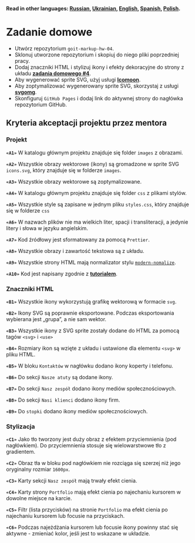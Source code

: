 **Read in other languages: [Russian](README.md), [Ukrainian](README.ua.md),
[English](README.en.md), [Spanish](README.es.md), [Polish](README.pl.md).**

# Zadanie domowe

- Utwórz repozytorium `goit-markup-hw-04`.
- Sklonuj utworzone repozytorium i skopiuj do niego pliki poprzedniej pracy.
- Dodaj znaczniki HTML i stylizuj ikony i efekty dekoracyjne do strony z układu
  [**zadania domowego #4**](https://www.figma.com/file/SqiyweSseH96c3wVZmnGfq/Zadanie-domowe-GOIT-Polska?node-id=2286%3A2).
- Aby wygenerować sprite SVG, użyj usługi [**Icomoon**](https://icomoon.io/).
- Aby zoptymalizować wygenerowany sprite SVG, skorzystaj z usługi
  [**svgomg**](https://jakearchibald.github.io/svgomg/).
- Skonfiguruj `GitHub Pages` i dodaj link do aktywnej strony do nagłówka
  repozytorium GitHub.

## Kryteria akceptacji projektu przez mentora

### Projekt

**`«A1»`** W katalogu głównym projektu znajduje się folder `images` z obrazami.

**`«A2»`** Wszystkie obrazy wektorowe (ikony) są gromadzone w sprite SVG
`icons.svg`, który znajduje się w folderze `images`.

**`«A3»`** Wszystkie obrazy wektorowe są zoptymalizowane.

**`«A4»`** W katalogu głównym projektu znajduje się folder `css` z plikami
stylów.

**`«A5»`** Wszystkie style są zapisane w jednym pliku `styles.css`, który
znajduje się w folderze `css`

**`«A6»`** W nazwach plików nie ma wielkich liter, spacji i transliteracji, a
jedynie litery i słowa w języku angielskim.

**`«A7»`** Kod źródłowy jest sformatowany za pomocą `Prettier`.

**`«A8»`** Wszystkie obrazy i zawartość tekstowa są z układu.

**`«A9»`** Wszystkie strony HTML mają normalizator stylu
[`modern-nomalize`](https://github.com/sindresorhus/modern-normalize).

**`«A10»`** Kod jest napisany zgodnie z [**tutorialem**](https://codeguide.co/).

### Znaczniki HTML

**`«B1»`** Wszystkie ikony wykorzystują grafikę wektorową w formacie `svg`.

**`«B2»`** Ikony SVG są poprawnie eksportowane. Podczas eksportowania wybierana
jest „grupa”, a nie sam wektor.

**`«B3»`** Wszystkie ikony z SVG sprite zostały dodane do HTML za pomocą tagów
`<svg>` i `<use>`

**`«B4»`** Rozmiary ikon są wzięte z układu i ustawione dla elementu `<svg>` w
pliku HTML.

**`«B5»`** W bloku `Kontaktów` w nagłówku dodano ikony koperty i telefonu.

**`«B6»`** Do sekcji `Nasze atuty` są dodane ikony.

**`«B7»`** Do sekcji `Nasz zespół` dodano ikony mediów społecznościowych.

**`«B8»`** Do sekcji `Nasi klienci` dodano ikony firm.

**`«B9»`** Do `stopki` dodano ikony mediów społecznościowych.

### Stylizacja

**`«C1»`** Jako tło tworzony jest duży obraz z efektem przyciemnienia (pod
nagłówkiem). Do przyciemnienia stosuje się wielowarstwowe tło z gradientem.

**`«C2»`** Obraz tła w bloku pod nagłówkiem nie rozciąga się szerzej niż jego
oryginalny rozmiar `1600рх`.

**`«C3»`** Karty sekcji `Nasz zespół` mają trwały efekt cienia.

**`«C4»`** Karty strony `Portfolio` mają efekt cienia po najechaniu kursorem w
dowolne miejsce na karcie.

**`«C5»`** Filtr (lista przycisków) na stronie `Portfolio` ma efekt cienia po
najechaniu kursorem lub focusie na przyciskach.

**`«C6»`** Podczas najeżdżania kursorem lub focusie ikony powinny stać się
aktywne - zmieniać kolor, jeśli jest to wskazane w układzie.
